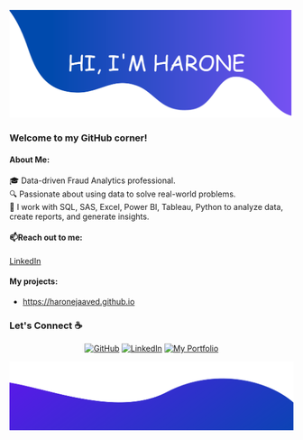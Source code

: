 ![alt text](./images/top.png)
### Welcome to my GitHub corner! 
#### About Me: 
🎓 Data-driven Fraud Analytics professional.  
🔍 Passionate about using data to solve real-world problems.  
🔧 I work with SQL, SAS, Excel, Power BI, Tableau, Python to analyze data, create reports, and generate insights.  

#### 📫Reach out to me:  
[LinkedIn](https://www.linkedin.com/in/harone-jaaved/)
#### My projects:
- https://haronejaaved.github.io

### Let's Connect :coffee:
<p align="center">
	<a href="https://github.com/haronejaaved"><img src="https://img.icons8.com/bubbles/54/000000/github.png" alt="GitHub"/></a>
	<a href="https://www.linkedin.com/in/harone-jaaved/"><img src="https://img.icons8.com/bubbles/54/000000/linkedin.png" alt="LinkedIn"/></a>
<a href="haronejaaved.github.io"><img src="https://img.icons8.com/arcade/54/portfolio.png" alt="My Portfolio"/></a>


</p>

![alt text](./images/bottom.png)
